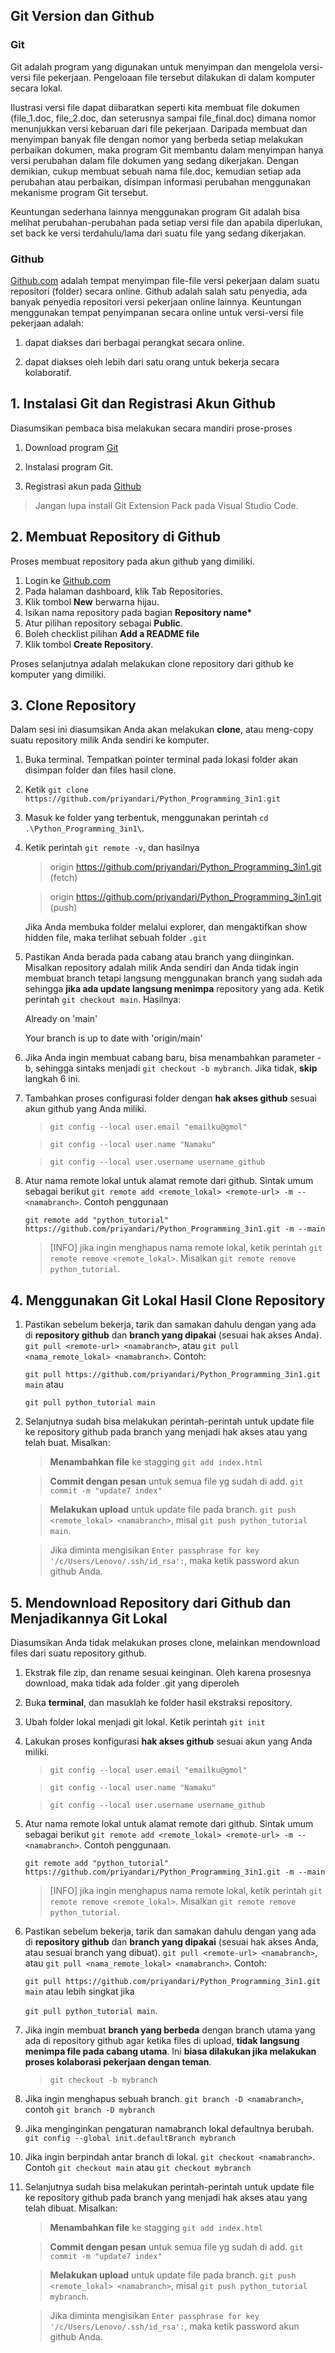 ## Git Version dan Github
### Git
Git adalah program yang digunakan untuk menyimpan dan mengelola versi-versi file pekerjaan. Pengeloaan file tersebut dilakukan di dalam komputer secara lokal.

Ilustrasi versi file dapat diibaratkan seperti kita membuat file dokumen (file_1.doc, file_2.doc, dan seterusnya sampai file_final.doc) dimana nomor menunjukkan versi kebaruan dari file pekerjaan. Daripada membuat dan menyimpan banyak file dengan nomor yang berbeda setiap melakukan perbaikan dokumen, maka program Git membantu dalam menyimpan hanya versi perubahan dalam file dokumen yang sedang dikerjakan. Dengan demikian, cukup membuat sebuah nama file.doc, kemudian setiap ada perubahan atau perbaikan, disimpan informasi perubahan menggunakan mekanisme program Git tersebut.

Keuntungan sederhana lainnya menggunakan program Git adalah bisa melihat perubahan-perubahan pada setiap versi file dan apabila diperlukan, set back ke versi terdahulu/lama dari suatu file yang sedang dikerjakan.

### Github
[Github.com](https://github.com) adalah tempat menyimpan file-file versi pekerjaan dalam suatu repositori (folder) secara online. Github adalah salah satu penyedia, ada banyak penyedia repositori versi pekerjaan online lainnya. Keuntungan menggunakan tempat penyimpanan secara online untuk versi-versi file pekerjaan adalah:

1. dapat diakses dari berbagai perangkat secara online.

2. dapat diakses oleh lebih dari satu orang untuk bekerja secara kolaboratif.

## 1. Instalasi Git dan Registrasi Akun Github
Diasumsikan pembaca bisa melakukan secara mandiri prose-proses

1. Download program [Git](https://git-scm.com/downloads)

2. Instalasi program Git.

3. Registrasi akun pada [Github](https://github.com)

> Jangan lupa install Git Extension Pack pada Visual Studio Code.


## 2. Membuat Repository di Github
Proses membuat repository pada akun github yang dimiliki.

1. Login ke [Github.com](https://github.com)
2. Pada halaman dashboard, klik Tab  Repositories.
3. Klik tombol __New__ berwarna hijau.
4. Isikan nama repository pada bagian __Repository name*__
5. Atur pilihan repository sebagai __Public__. 
6. Boleh checklist pilihan __Add a README file__
7. Klik tombol __Create Repository__. 

Proses selanjutnya adalah melakukan clone repository dari github ke komputer yang dimiliki. 

## 3. Clone Repository
Dalam sesi ini diasumsikan Anda akan melakukan __clone__, atau meng-copy suatu repository milik Anda sendiri ke komputer. 

1. Buka terminal. Tempatkan pointer terminal pada lokasi folder akan disimpan folder dan files hasil clone.
2. Ketik `git clone https://github.com/priyandari/Python_Programming_3in1.git`
3. Masuk ke folder yang terbentuk, menggunakan perintah `cd .\Python_Programming_3in1\`.
4. Ketik perintah `git remote -v`, dan hasilnya

    > origin  https://github.com/priyandari/Python_Programming_3in1.git (fetch)

    > origin  https://github.com/priyandari/Python_Programming_3in1.git (push)

    Jika Anda membuka folder melalui explorer, dan mengaktifkan show hidden file, maka terlihat sebuah folder `.git`

5. Pastikan Anda berada pada cabang atau branch yang diinginkan. Misalkan repository adalah milik Anda sendiri dan Anda tidak ingin membuat branch tetapi langsung menggunakan branch yang sudah ada sehingga __jika ada update langsung menimpa__ repository yang ada. Ketik perintah `git checkout main`. Hasilnya:

    Already on 'main'

    Your branch is up to date with 'origin/main'

6. Jika Anda ingin membuat cabang baru, bisa menambahkan parameter -b, sehingga sintaks menjadi `git checkout -b mybranch`. Jika tidak, __skip__ langkah 6 ini.

7. Tambahkan proses configurasi folder dengan __hak akses github__ sesuai akun github yang Anda miliki.

    > `git config --local user.email "emailku@gmol"`
    
    > `git config --local user.name "Namaku"`
    
    > `git config --local user.username username_github`   

8. Atur nama remote lokal untuk alamat remote dari github. Sintak umum sebagai berikut `git remote add <remote_lokal> <remote-url> -m --<namabranch>`. Contoh penggunaan 

    `git remote add "python_tutorial" https://github.com/priyandari/Python_Programming_3in1.git -m --main` 

    > [INFO] jika ingin menghapus nama remote lokal, ketik perintah `git remote remove <remote_lokal>`. Misalkan `git remote remove python_tutorial`.

## 4. Menggunakan Git Lokal Hasil Clone Repository
1. Pastikan sebelum bekerja, tarik dan samakan dahulu dengan yang ada di __repository github__ dan __branch yang dipakai__ (sesuai hak akses Anda). `git pull <remote-url> <namabranch>`, atau `git pull <nama_remote_lokal> <namabranch>`. Contoh:

    `git pull https://github.com/priyandari/Python_Programming_3in1.git main` atau 
    
    `git pull python_tutorial main`

2. Selanjutnya sudah bisa melakukan perintah-perintah untuk update file ke repository github pada branch yang menjadi hak akses atau yang telah buat. Misalkan: 

    > __Menambahkan file__ ke stagging `git add index.html`

    > __Commit dengan pesan__ untuk semua file yg sudah di add. `git commit -m "update7 index"` 

    > __Melakukan upload__ untuk update file pada branch. `git push <remote_lokal> <namabranch>`, misal `git push python_tutorial main`. 
    
    > Jika diminta mengisikan `Enter passphrase for key '/c/Users/Lenovo/.ssh/id_rsa':`, maka ketik password akun github Anda.  

## 5. Mendownload Repository dari Github dan Menjadikannya Git Lokal
Diasumsikan Anda tidak melakukan proses clone, melainkan mendownload files dari suatu repository github.

1. Ekstrak file zip, dan rename sesuai keinginan. Oleh karena prosesnya download, maka tidak ada folder .git yang diperoleh
2. Buka __terminal__, dan masuklah ke folder hasil ekstraksi repository.
3. Ubah folder lokal menjadi git lokal. Ketik perintah  `git init`
4. Lakukan proses konfigurasi __hak akses github__ sesuai akun yang Anda miliki.

    > `git config --local user.email "emailku@gmol"`

    > `git config --local user.name "Namaku"`
    
    > `git config --local user.username username_github`   

5. Atur nama remote lokal untuk alamat remote dari github. Sintak umum sebagai berikut `git remote add <remote_lokal> <remote-url> -m --<namabranch>`. Contoh penggunaan. 

    `git remote add "python_tutorial" https://github.com/priyandari/Python_Programming_3in1.git -m --main` 

    > [INFO] jika ingin menghapus nama remote lokal, ketik perintah `git remote remove <remote_lokal>`. Misalkan `git remote remove python_tutorial`.

6. Pastikan sebelum bekerja, tarik dan samakan dahulu dengan yang ada di __repository github__ dan __branch yang dipakai__ (sesuai hak akses Anda, atau sesuai branch yang dibuat). `git pull <remote-url> <namabranch>`, atau `git pull <nama_remote_lokal> <namabranch>`. Contoh:

    `git pull https://github.com/priyandari/Python_Programming_3in1.git main` atau lebih singkat jika 
    
    `git pull python_tutorial main`.

7. Jika ingin membuat __branch yang berbeda__ dengan branch utama yang ada di repository github agar ketika files di upload, __tidak langsung menimpa file pada cabang utama__. Ini __biasa dilakukan jika melakukan proses kolaborasi pekerjaan dengan teman__. 

    > `git checkout -b mybranch`

8. Jika ingin menghapus sebuah branch. `git branch -D <namabranch>`, contoh `git branch -D mybranch`

9. Jika menginginkan pengaturan namabranch lokal defaultnya berubah. `git config --global init.defaultBranch mybranch`

10. Jika ingin berpindah antar branch di lokal. `git checkout <namabranch>`. Contoh `git checkout main` atau `git checkout mybranch` 

11. Selanjutnya sudah bisa melakukan perintah-perintah untuk update file ke repository github pada branch yang menjadi hak akses atau yang telah dibuat. Misalkan: 

    > __Menambahkan file__ ke stagging `git add index.html`

    > __Commit dengan pesan__ untuk semua file yg sudah di add. `git commit -m "update7 index"` 

    > __Melakukan upload__ untuk update file pada branch. `git push <remote_lokal> <namabranch>`, misal `git push python_tutorial mybranch`. 
    
    > Jika diminta mengisikan `Enter passphrase for key '/c/Users/Lenovo/.ssh/id_rsa':`, maka ketik password akun github Anda.  

